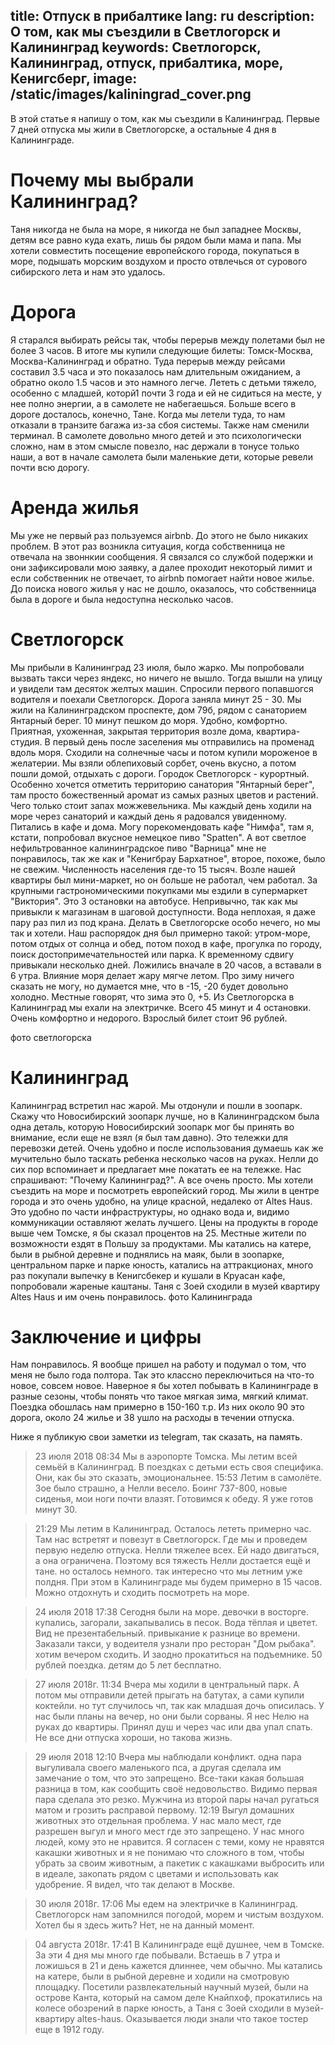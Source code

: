 title: Отпуск в прибалтике
lang: ru
description: О том, как мы съездили в Светлогорск и Калининград
keywords: Светлогорск, Калининград, отпуск, прибалтика, море, Кенигсберг, 
image: /static/images/kaliningrad_cover.png
---
В этой статье я напишу о том, как мы съездили в Калининград. Первые 7 дней отпуска мы жили в Светлогорске, а остальные 4 дня в Калининграде.

# Почему мы выбрали Калининград?
Таня никогда не была на море, я никогда не был западнее Москвы, детям все равно куда ехать, лишь бы рядом были мама и папа. Мы хотели совместить посещение европейского города, покупаться в море, подышать морским воздухом и просто отвлечься от сурового сибирского лета и нам это удалось.

# Дорога
Я старался выбирать рейсы так, чтобы перерыв между полетами был не более 3 часов. В итоге мы купили следующие билеты: Томск-Москва, Москва-Калининград и обратно. Туда перерыв между рейсами составил 3.5 часа и это показалось нам длительным ожиданием, а обратно около 1.5 часов и это намного легче. Лететь с детьми тяжело, особенно с младшей, которй1 почти 3 года и ей не сидиться на месте, у нее полно энергии, а в самолете не набегаешься. Больше всего в дороге досталось, конечно, Тане. Когда мы летели туда, то нам отказали в транзите багажа из-за сбоя системы. Также нам сменили терминал.
В самолете довольно много детей и это психологически сложно, нам в этом смысле повезло, нас держали в тонусе только наши, а вот в начале самолета были маленькие дети, которые ревели почти всю дорогу.

# Аренда жилья
Мы уже не первый раз пользуемся airbnb. До этого не было никаких проблем. В этот раз возникла ситуация, когда собственница не отвечала на звоннкии сообщения. Я связался со службой подержки и они зафиксировали мою заявку, а далее проходит некоторый лимит и если собственник не отвечает, то airbnb помогает найти новое жилье. До поиска нового жилья у нас не дошло, оказалось, что собственница была в дороге и была недоступна несколько часов.

# Светлогорск
Мы прибыли в Калининград 23 июля, было жарко. Мы попробовали вызвать такси через яндекс, но ничего не вышло. Тогда вышли на улицу и увидели там десяток желтых машин. Спросили первого попавшогся водителя и поехали Светлогорск. Дорога заняла минут 25 - 30. Мы жили на Калининградском проспекте, дом 79б, рядом с санаторием Янтарный берег. 10 минут пешком до моря. Удобно, комфортно. Приятная, ухоженная, закрытая территория возле дома, квартира-студия. В первый день после заселения мы отправились на променад вдоль моря. Сходили на солнечные часы и потом купили мороженое в желатерии. Мы взяли облепиховый сорбет, очень вкусно, а потом пошли домой, отдыхать с дороги. Городок Светлогорск - курортный. Особенно хочется отметить территорию санатория "Янтарный берег", там просто божественный аромат из самых разных цветов и растений. Чего только стоит запах можжевельника. Мы каждый день ходили на море через санаторий и каждый день я радовался увиденному. 
Питались в кафе и дома. Могу порекомендовать кафе "Нимфа", там я, кстати, попробовал вкусное немецкое пиво "Spatten". А вот светлое нефильтрованное калининградское пиво "Варница" мне не понравилось, так же как и "Кенигбрау Бархатное", второе, похоже, было не свежим.
Численность населения где-то 15 тысяч. Возле нашей квартиры был мини-маркет, но он больше не работал, чем работал. За крупными гастрономическими покупками мы ездили в супермаркет "Виктория". Это 3 остановки на автобусе. Непривычно, так как мы привыкли к магазинам в шаговой доступности. Вода неплохая, я даже пару раз пил из под крана. Делать в Светлогорске особо нечего, но мы так и хотели. Наш распорядок дня был примерно такой: утром-море, потом отдых от солнца и обед, потом поход в кафе, прогулка по городу, поиск достопримечательностей или парка. К временному сдвигу привыкали несколько дней. Ложились вначале в 20 часов, а вставали в 6 утра.
Влияние моря делает жару мягче летом. Про зиму ничего сказать не могу, но думается мне, что в -15, -20 будет довольно холодно. Местные говорят, что зима это 0, +5.
Из Светлогорска в Калининград мы ехали на электричке. Всего 45 минут и 4 остановки. Очень комфортно и недорого. Взрослый билет стоит 96 рублей.

фото светлогорска

# Калининград
Калининград встретил нас жарой. Мы отдонули и пошли в зоопарк. Скажу что Новосибирский зоопарк лучше, но в Калининградском была одна деталь, которую Новосибирский зоопарк мог бы принять во внимание, если еще не взял (я был там давно). Это тележки для перевозки детей. Очень удобно и после использования думаешь как же мучительно было таскать ребенка несколько часов на руках. Нелли до сих пор вспоминает и предлагает мне покатать ее на тележке.
Нас спрашивают: "Почему Калининград?". А все очень просто. Мы хотели съездить на море и посмотреть европейский город. Мы жили в центре города и это очень удобно, на улице красной, недалеко от Altes Haus. Это удобно по части инфраструктуры, но однако вода и, видимо коммуникации оставляют желать лучшего. Цены на продукты в городе выше чем Томске, я бы сказал процентов на 25. Местные жители по возможности ездят в Польшу за продуктами.
Мы катались на катере, были в рыбной деревне и поднялись на маяк, были в зоопарке, центральном парке и парке юность, катались на аттракционах, много раз покупали выпечку в Кенигсбекер и кушали в Круасан кафе, попробовали жареные каштаны. Таня с Зоей сходили в музей квартиру Altes Haus и им очень понравилось.
фото Калининграда

# Заключение и цифры
Нам понравилось. Я вообще пришел на работу и подумал о том, что меня не было года полтора. Так это классно переключиться на что-то новое, совсем новое. Наверное я бы хотел побывать в Калининграде в разные сезоны, чтобы понять что такое мягкая зима, мягкий климат. Поездка обошлась нам примерно в 150-160 т.р. Из них около 90 это дорога, около 24 жилье и 38 ушло на расходы в течении отпуска.

Ниже я публикую свои заметки из telegram, так сказать, на память.

>23 июля 2018
>08:34
>Мы в аэропорте Томска. Мы летим всей семьёй в Калининград. В поездках с детьми есть своя специфика. Они, как бы это сказать, эмоциональнее.
>15:53
>Летим в самолёте. Зое было страшно, а Нелли весело. Боинг 737-800, новые сиденья, мои ноги почти влазят. Готовимся к обеду. Я уже готов минут 30.

>21:29
>Мы летим в Калининград. Осталось лететь примерно час. Там нас встретят и повезут в Светлогорск. Где мы и проведем первую неделю отпуска. Нелли тяжелее всех. Ей надо двигаться, а она ограничена. Поэтому вся тяжесть Нелли достается ещё и тане. но осталось немного.
так интересно что мы летним уже полдня. При этом в Калининграде мы будем примерно в 15 часов. Можно отдохнуть и сходить посмотреть на море.

>24 июля 2018
>17:38
Сегодня были на море. девочки в восторге. купались, загорали, закапывались в песок. Вода тёплая и цветет. Вид не презентабельный. привыкание к разнице во времени. Заказали такси, у водеителя узнали про ресторан "Дом рыбака". хотим вечером сходить. И заодно прокатиться на подъемнике. 50 рублей поездка. детям до 5 лет бесплатно.

>27 июля 2018г.
>11:34
>Вчера мы ходили в центральный парк. А потом мы отправили детей прыгать на батутах, а сами купили коктейли. но тут случилось чп, так как младшая дочь описилась. У нас были планы на вечер, но они были сорваны. Я нес Нелю на руках до квартиры. Принял душ и через час или два упал спать. Не все дни отпуска хороши, но такова жизнь.

>29 июля 2018
>12:10
>Вчера мы наблюдали конфликт. одна пара выгуливала своего маленького пса, а другая сделала им замечание о том, что это запрещено. Все-таки какая большая разница в том, как сообщить своё недовольство. Видимо первая пара сделала это резко. Мужчина из второй пары начал ругаться матом и грозить расправой первому.
>12:19
>Выгул домашних животных это отдельная проблема. У нас мало мест, где разрешен выгул и много мест где это запрещено. У нас много людей, кому это не нравится. Я согласен с теми, кому не нравятся какашки животных и я не понимаю что сложного в том, чтобы убрать за своим животным, а пакетик с какашками выбросить или в идеале, закопать рядом с цветами и использовать как удобрение. Я видел, что так делают в Москве.

>30 июля 2018г.
>17:06
>Мы едем на электричке в Калининград. Светлогорск нам запомнился погодой, морем и чистым воздухом. Хотел бы я здесь жить? Нет, не на данный момент.

>04 августа 2018г.
>17:41
>В Калининграде ещё душнее, чем в Томске. За эти 4 дня мы много где побывали. Встаешь в 7 утра и ложишься в 21 и день кажется длиннее, чем обычно. Мы катались на катере, были в рыбной деревне и ходили на смотровую площадку. Посетили развлекательный научный музей, были на острове Канта, который на самом деле Кнайпхоф, прокатились на колесе обозрений в парке юность, а Таня с Зоей сходили в музей-квартиру altes-haus. Оказывается люди знали что такое тостер еще в 1912 году.
